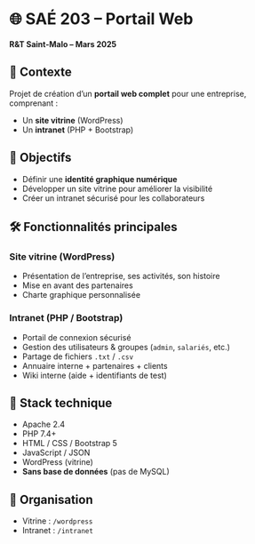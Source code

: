 # 🌐 SAÉ 203 – Portail Web  
**R&T Saint-Malo – Mars 2025**

## 📘 Contexte

Projet de création d’un **portail web complet** pour une entreprise, comprenant :

- Un **site vitrine** (WordPress)
- Un **intranet** (PHP + Bootstrap)

## 🎯 Objectifs

- Définir une **identité graphique numérique**
- Développer un site vitrine pour améliorer la visibilité
- Créer un intranet sécurisé pour les collaborateurs

## 🛠️ Fonctionnalités principales

### Site vitrine (WordPress)
- Présentation de l’entreprise, ses activités, son histoire
- Mise en avant des partenaires
- Charte graphique personnalisée

### Intranet (PHP / Bootstrap)
- Portail de connexion sécurisé
- Gestion des utilisateurs & groupes (`admin`, `salariés`, etc.)
- Partage de fichiers `.txt` / `.csv`
- Annuaire interne + partenaires + clients
- Wiki interne (aide + identifiants de test)

## 🧱 Stack technique

- Apache 2.4  
- PHP 7.4+  
- HTML / CSS / Bootstrap 5  
- JavaScript / JSON  
- WordPress (vitrine)  
- **Sans base de données** (pas de MySQL)

## 📂 Organisation

- Vitrine : `/wordpress`  
- Intranet : `/intranet`  
